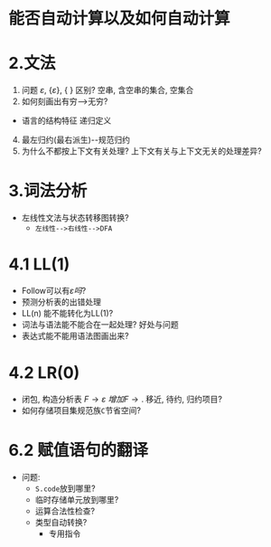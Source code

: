 # 能否自动计算以及如何自动计算


# 2.文法

1. 问题 $\varepsilon$, {$\varepsilon$}, { } 区别? 空串, 含空串的集合, 空集合
3. 如何刻画出有穷-->无穷?
  - 语言的结构特征 递归定义
4. 最左归约(最右派生)--规范归约
5. 为什么不都按上下文有关处理? 上下文有关与上下文无关的处理差异?

# 3.词法分析

- 左线性文法与状态转移图转换?
  - ``左线性-->右线性-->DFA``


# 4.1 LL(1)

- Follow可以有$\varepsilon 吗?$
- 预测分析表的出错处理
- LL(n) 能不能转化为LL(1)?
- 词法与语法能不能合在一起处理? 好处与问题
- 表达式能不能用语法图画出来?

# 4.2 LR(0)
- 闭包, 构造分析表
  $F \rightarrow \varepsilon$
   $增加 F \rightarrow .$
   移近, 待约, 归约项目?
- 如何存储项目集规范族``C``节省空间?


# 6.2 赋值语句的翻译
- 问题:
  - ``S.code``放到哪里?
  - 临时存储单元放到哪里?
  - 运算合法性检查?
  - 类型自动转换?
    - 专用指令